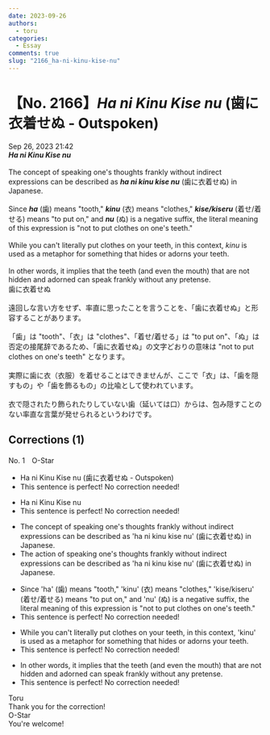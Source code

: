 ```yaml
---
date: 2023-09-26
authors:
  - toru
categories:
  - Essay
comments: true
slug: "2166_ha-ni-kinu-kise-nu"
---
```


# 【No. 2166】<strong><em>Ha ni Kinu Kise nu</em></strong> (歯に衣着せぬ - Outspoken)
<div class="date">Sep 26, 2023 21:42</div>
<div id="post"><div id="body_show_ori">
<strong><em>Ha ni Kinu Kise nu</em></strong><br/><br/>The concept of speaking one's thoughts frankly without indirect expressions can be described as <strong><em>ha ni kinu kise nu</em></strong> (歯に衣着せぬ) in Japanese.<br/><br/>Since <strong><em>ha</em></strong> (歯) means "tooth," <strong><em>kinu</em></strong> (衣) means "clothes," <strong><em>kise/kiseru</em></strong> (着せ/着せる) means "to put on," and <strong><em>nu</em></strong> (ぬ) is a negative suffix, the literal meaning of this expression is "not to put clothes on one's teeth."<br/><br/>While you can't literally put clothes on your teeth, in this context, <em>kinu</em> is used as a metaphor for something that hides or adorns your teeth.<br/><br/>In other words, it implies that the teeth (and even the mouth) that are not hidden and adorned can speak frankly without any pretense.
</div></div>

<!-- more -->

<div id="post_ja"><div id="body_show_mo">
歯に衣着せぬ<br/><br/>遠回しな言い方をせず、率直に思ったことを言うことを、「歯に衣着せぬ」と形容することがあります。<br/><br/>「歯」は "tooth"、「衣」は "clothes"、「着せ/着せる」は "to put on"、「ぬ」は否定の接尾辞であるため、「歯に衣着せぬ」の文字どおりの意味は "not to put clothes on one's teeth" となります。<br/><br/>実際に歯に衣（衣服）を着せることはできませんが、ここで「衣」は、「歯を隠すもの」や「歯を飾るもの」の比喩として使われています。<br/><br/>衣で隠されたり飾られたりしていない歯（延いては口）からは、包み隠すことのない率直な言葉が発せられるというわけです。
</div></div>

## Corrections (1)
<div id="block"><div class="first_name"> No. 1　<span class="just_name">O-Star</span></div><div id="block2">
<ul class="correction_field">
<li class="incorrect">Ha ni Kinu Kise nu (歯に衣着せぬ - Outspoken)</li>
<li class="corrected perfect">This sentence is perfect! No correction needed!</li>
</ul>
<ul class="correction_field">
<li class="incorrect">Ha ni Kinu Kise nu</li>
<li class="corrected perfect">This sentence is perfect! No correction needed!</li>
</ul>
<ul class="correction_field">
<li class="incorrect">The concept of speaking one's thoughts frankly without indirect expressions can be described as 'ha ni kinu kise nu' (歯に衣着せぬ) in Japanese.</li>
<li class="corrected correct">
The <span class="f_bold">action</span> of speaking one's thoughts frankly without indirect expressions can be described as 'ha ni kinu kise nu' (歯に衣着せぬ) in Japanese.
</li>
</ul>
<ul class="correction_field">
<li class="incorrect">Since 'ha' (歯) means "tooth," 'kinu' (衣) means "clothes," 'kise/kiseru' (着せ/着せる) means "to put on," and 'nu' (ぬ) is a negative suffix, the literal meaning of this expression is "not to put clothes on one's teeth."</li>
<li class="corrected perfect">This sentence is perfect! No correction needed!</li>
</ul>
<ul class="correction_field">
<li class="incorrect">While you can't literally put clothes on your teeth, in this context, 'kinu' is used as a metaphor for something that hides or adorns your teeth.</li>
<li class="corrected perfect">This sentence is perfect! No correction needed!</li>
</ul>
<ul class="correction_field">
<li class="incorrect">In other words, it implies that the teeth (and even the mouth) that are not hidden and adorned can speak frankly without any pretense.</li>
<li class="corrected perfect">This sentence is perfect! No correction needed!</li>
</ul>
</div><div class="name"><span class="just_name">Toru</span><br>
Thank you for the correction!
</div>
<div class="name"><span class="just_name">O-Star</span><br>
You're welcome!
</div>
</div>
